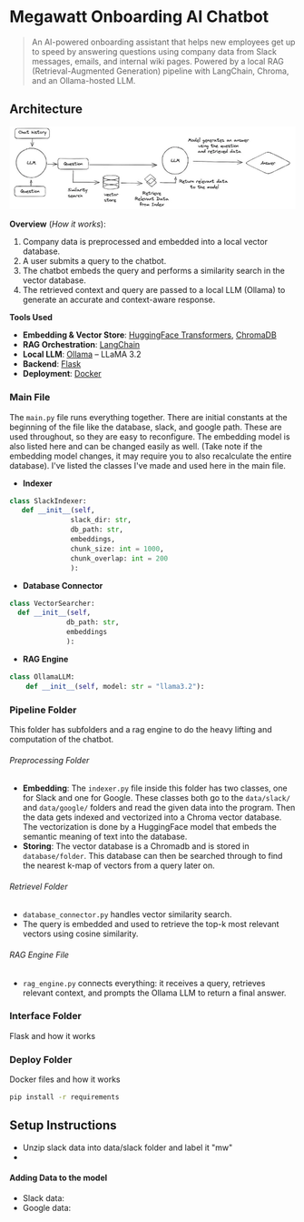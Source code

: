 # Megawatt Onboarding AI Chatbot
> An AI-powered onboarding assistant that helps new employees get up to speed by answering questions using company data from Slack messages, emails, and internal wiki pages.  Powered by a local RAG (Retrieval-Augmented Generation) pipeline with LangChain, Chroma, and an Ollama-hosted LLM.

## Architecture
![Architecture](architecture.png)

**Overview** (*How it works*): 
1. Company data is preprocessed and embedded into a local vector database.
2. A user submits a query to the chatbot.
3. The chatbot embeds the query and performs a similarity search in the vector database.
4. The retrieved context and query are passed to a local LLM (Ollama) to generate an accurate and context-aware response.


**Tools Used**
- **Embedding & Vector Store**: [HuggingFace Transformers](https://huggingface.co/sentence-transformers/all-MiniLM-L6-v2), [ChromaDB](https://www.trychroma.com/)
- **RAG Orchestration**: [LangChain](https://www.langchain.com/)
- **Local LLM**: [Ollama](https://ollama.com/) – LLaMA 3.2
- **Backend**: [Flask](https://flask.palletsprojects.com/en/stable/)
- **Deployment**: [Docker](https://www.docker.com/)

### Main File
The `main.py` file runs everything together.
There are initial constants at the beginning of the file like the database, slack, and google path.  These are used throughout, so they are easy to reconfigure.  The embedding model is also listed here and can be changed easily as well.  (Take note if the embedding model changes, it may require you to also recalculate the entire database).  I've listed the classes I've made and used here in the main file.
- **Indexer**
```python
class SlackIndexer:
   def __init__(self,
               slack_dir: str,
               db_path: str,
               embeddings,
               chunk_size: int = 1000,
               chunk_overlap: int = 200
               ):
```
- **Database Connector**
```python
class VectorSearcher:
  def __init__(self,
              db_path: str,
              embeddings
              ):
```
- **RAG Engine**
```python
class OllamaLLM:
    def __init__(self, model: str = "llama3.2"):
```
### Pipeline Folder
This folder has subfolders and a rag engine to do the heavy lifting and computation of the chatbot.
###### Preprocessing Folder
- **Embedding**: The `indexer.py` file inside this folder has two classes, one for Slack and one for Google.  These classes both go to the `data/slack/` and `data/google/` folders and read the given data into the program.  Then the data gets indexed and vectorized into a Chroma vector database.  The vectorization is done by a HuggingFace model that embeds the semantic meaning of text into the database.
- **Storing**: The vector database is a Chromadb and is stored in `database/folder`.  This database can then be searched through to find the nearest k-map of vectors from a query later on.
###### Retrievel Folder
- `database_connector.py` handles vector similarity search.
- The query is embedded and used to retrieve the top-k most relevant vectors using cosine similarity.
###### RAG Engine File
- `rag_engine.py` connects everything: it receives a query, retrieves relevant context, and prompts the Ollama LLM to return a final answer.

### Interface Folder
Flask and how it works

### Deploy Folder
Docker files and how it works
```bash
pip install -r requirements
```
## Setup Instructions
- Unzip slack data into data/slack folder and label it "mw"
- 
#### Adding Data to the model
- Slack data: 
- Google data: 

